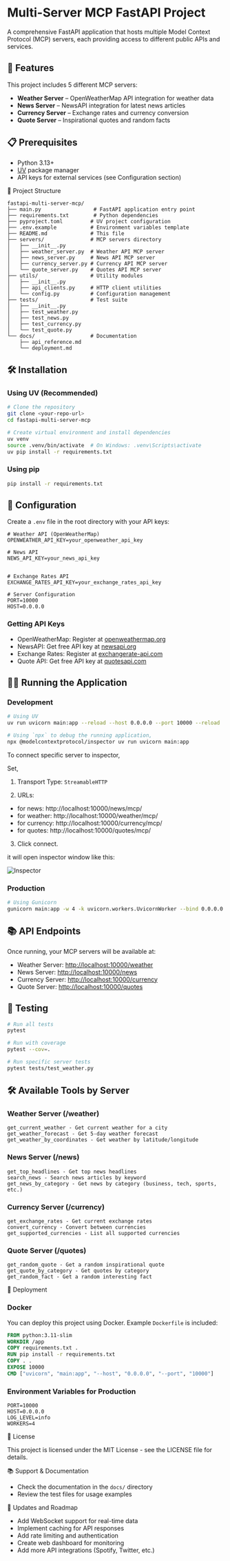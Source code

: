 # Multi-Server MCP FastAPI Project

A comprehensive FastAPI application that hosts multiple Model Context Protocol (MCP) servers, each providing access to different public APIs and services.

## 🚀 Features

This project includes 5 different MCP servers:

- **Weather Server** – OpenWeatherMap API integration for weather data
- **News Server** – NewsAPI integration for latest news articles
- **Currency Server** – Exchange rates and currency conversion
- **Quote Server** – Inspirational quotes and random facts

## 📋 Prerequisites

- Python 3.13+
- [UV](https://github.com/astral-sh/uv) package manager
- API keys for external services (see Configuration section)

📁 Project Structure

```
fastapi-multi-server-mcp/
├── main.py                 # FastAPI application entry point
├── requirements.txt        # Python dependencies
├── pyproject.toml         # UV project configuration
├── .env.example           # Environment variables template
├── README.md              # This file
├── servers/               # MCP servers directory
│   ├── __init__.py
│   ├── weather_server.py  # Weather API MCP server
│   ├── news_server.py     # News API MCP server
│   ├── currency_server.py # Currency API MCP server
│   └── quote_server.py    # Quotes API MCP server
├── utils/                 # Utility modules
│   ├── __init__.py
│   ├── api_clients.py     # HTTP client utilities
│   └── config.py          # Configuration management
├── tests/                 # Test suite
│   ├── __init__.py
│   ├── test_weather.py
│   ├── test_news.py
│   ├── test_currency.py
│   └── test_quote.py
└── docs/                  # Documentation
    ├── api_reference.md
    └── deployment.md
```


## 🛠️ Installation

### Using UV (Recommended)

```bash
# Clone the repository
git clone <your-repo-url>
cd fastapi-multi-server-mcp

# Create virtual environment and install dependencies
uv venv
source .venv/bin/activate  # On Windows: .venv\Scripts\activate
uv pip install -r requirements.txt
```

### Using pip

```bash
pip install -r requirements.txt
```
## 🔧 Configuration

Create a `.env` file in the root directory with your API keys:

```env
# Weather API (OpenWeatherMap)
OPENWEATHER_API_KEY=your_openweather_api_key

# News API
NEWS_API_KEY=your_news_api_key


# Exchange Rates API
EXCHANGE_RATES_API_KEY=your_exchange_rates_api_key

# Server Configuration
PORT=10000
HOST=0.0.0.0
```

### Getting API Keys

- OpenWeatherMap: Register at [openweathermap.org](https://openweathermap.org)
- NewsAPI: Get free API key at [newsapi.org](https://newsapi.org)
- Exchange Rates: Register at [exchangerate-api.com](https://www.exchangerate-api.com)
- Quote API: Get free API key at [quotesapi.com](https://quotesapi.com)

## 🏃‍♂️ Running the Application

### Development

```bash
# Using UV
uv run uvicorn main:app --reload --host 0.0.0.0 --port 10000 --reload

# Using `npx` to debug the running application,
npx @modelcontextprotocol/inspector uv run uvicorn main:app
```

To connect specific server to inspector, 

Set, 

1. Transport Type: `StreamableHTTP`

2. URLs: 

- for news: http://localhost:10000/news/mcp/
- for weather: http://localhost:10000/weather/mcp/
- for currency: http://localhost:10000/currency/mcp/
- for quotes: http://localhost:10000/quotes/mcp/

3. Click connect.

it will open inspector window like this:

![Inspector](inspector.png)

### Production

```bash
# Using Gunicorn
gunicorn main:app -w 4 -k uvicorn.workers.UvicornWorker --bind 0.0.0.0:10000
```

## 📚 API Endpoints

Once running, your MCP servers will be available at:

- Weather Server: [http://localhost:10000/weather](http://localhost:10000/weather)
- News Server: [http://localhost:10000/news](http://localhost:10000/news)
- Currency Server: [http://localhost:10000/currency](http://localhost:10000/currency)
- Quote Server: [http://localhost:10000/quotes](http://localhost:10000/quotes)

## 🧪 Testing

```bash
# Run all tests
pytest

# Run with coverage
pytest --cov=.

# Run specific server tests
pytest tests/test_weather.py
```

## 🛠️ Available Tools by Server

### Weather Server (/weather)

    get_current_weather - Get current weather for a city
    get_weather_forecast - Get 5-day weather forecast
    get_weather_by_coordinates - Get weather by latitude/longitude

### News Server (/news)

    get_top_headlines - Get top news headlines
    search_news - Search news articles by keyword
    get_news_by_category - Get news by category (business, tech, sports, etc.)

### Currency Server (/currency)

    get_exchange_rates - Get current exchange rates
    convert_currency - Convert between currencies
    get_supported_currencies - List all supported currencies

### Quote Server (/quotes)

    get_random_quote - Get a random inspirational quote
    get_quote_by_category - Get quotes by category
    get_random_fact - Get a random interesting fact

🚀 Deployment

### Docker

You can deploy this project using Docker. Example `Dockerfile` is included:

```dockerfile
FROM python:3.11-slim
WORKDIR /app
COPY requirements.txt .
RUN pip install -r requirements.txt
COPY . .
EXPOSE 10000
CMD ["uvicorn", "main:app", "--host", "0.0.0.0", "--port", "10000"]
```

### Environment Variables for Production

```
PORT=10000
HOST=0.0.0.0
LOG_LEVEL=info
WORKERS=4
```

📝 License

This project is licensed under the MIT License - see the LICENSE file for details.

📚 Support & Documentation

- Check the documentation in the `docs/` directory
- Review the test files for usage examples

🔄 Updates and Roadmap

- Add WebSocket support for real-time data
- Implement caching for API responses
- Add rate limiting and authentication
- Create web dashboard for monitoring
- Add more API integrations (Spotify, Twitter, etc.)
